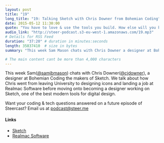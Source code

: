 ```yaml
---
layout: post
title: "19"
long_title: "19: Talking Sketch with Chris Downer from Bohemian Coding"
date: 2015-05-12 11:30:00
quote: "You have to love & use the tools you build. How else will you know if they are any good?"
audio_link: "http://steer-podcast.s3-eu-west-1.amazonaws.com/19.mp3"
# Details for RSS Feed
duration: "37:20" # duration in minutes:seconds
length: 35837410  # size in bytes
summary: "This week Sam Mason chats with Chris Downer a designer at Bohemian Coding the makers of Sketch, about building the next generation of design apps." # Short description of the episode

# The main content cant be more than 4,000 characters
---
```


This week Sam([@samjbmason](https://twitter.com/samjbmason)) chats with Chris Downer([@cjdowner](https://twitter.com/cjdowner)), a designer at Bohemian Coding the makers of Sketch. We talk about how Chris went from leaving University to designing icons and landing a job at Realmac Software before moving onto becoming a designer working on Sketch, one of the best modern tools for digital design.

Want your coding & tech questions answered on a future episode of Steercast? Email us at [podcast@steer.me](mailto:podcast@steer.me)

#### Links
- [Sketch](http://bohemiancoding.com/sketch/)
- [Realmac Software](http://realmacsoftware.com/)
